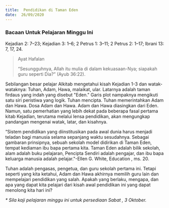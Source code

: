 ```yaml
---
title:  Pendidikan di Taman Eden
date:  26/09/2020
---
```


### Bacaan Untuk Pelajaran Minggu Ini
Kejadian 2: 7–23; Kejadian 3: 1–6; 2 Petrus 1: 3–11; 2 Petrus 2: 1–17; Ibrani 13: 7, 17, 24.

> <p>Ayat Hafalan</p>
> “Sesungguhnya, Allah itu mulia di dalam kekuasaan-Nya; siapakah guru seperti Dia?” (Ayub 36:22).

Sebilangan besar pelajar Alkitab mengetahui kisah Kejadian 1-3 dan watak-wataknya: Tuhan, Adam, Hawa, malaikat, ular. Latarnya adalah taman firdaus yang indah yang disebut "Eden." Garis plot nampaknya mengikuti satu siri peristiwa yang logik. Tuhan mencipta. Tuhan memerintahkan Adam dan Hawa. Dosa Adam dan Hawa. Adam dan Hawa diasingkan dari Eden. Namun, satu pemerhatian yang lebih dekat pada beberapa fasal pertama kitab Kejadian, terutama melalui lensa pendidikan, akan mengungkap pandangan mengenai watak, latar, dan kisahnya.

“Sistem pendidikan yang diinstitusikan pada awal dunia harus menjadi teladan bagi manusia selama sepanjang waktu sesudahnya. Sebagai gambaran prinsipnya, sebuah sekolah model didirikan di Taman Eden, tempat kediaman ibu bapa pertama kita. Taman Eden adalah bilik sekolah, alam adalah buku pelajaran, Pencipta Sendiri adalah pengajar, dan ibu bapa keluarga manusia adalah pelajar."-Ellen G. White, Education , ms. 20.

Tuhan adalah pengasas, pengetua, dan guru sekolah pertama ini. Tetapi seperti yang kita ketahui, Adam dan Hawa akhirnya memilih guru lain dan mempelajari pendidikan yang salah. Apakah yang berlaku, mengapa, dan apa yang dapat kita pelajari dari kisah awal pendidikan ini yang dapat menolong kita hari ini?

_* Sila kaji pelajaran minggu ini untuk persediaan Sabat , 3 Oktober._